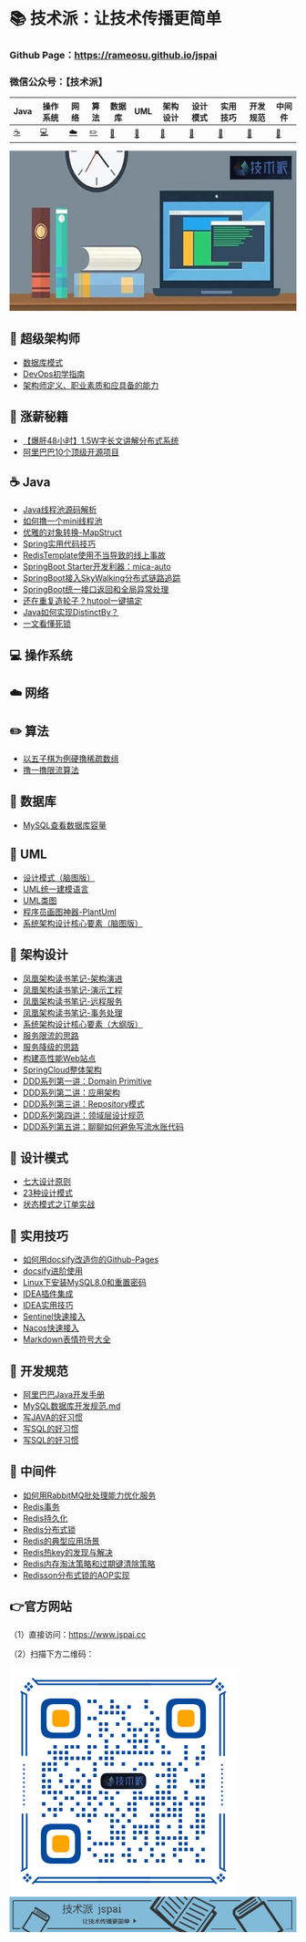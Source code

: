 

# 📚 技术派：让技术传播更简单

### Github Page：https://rameosu.github.io/jspai

### 微信公众号：【技术派】

| Java        | 操作系统    | 网络        | 算法                | 数据库      | UML         | 架构设计    | 设计模式    | 实用技巧    | 开发规范     | 中间件              |
| ----------- | ----------- | ----------- | ------------------- | ----------- | ----------- | ----------- | ----------- | ----------- | ------------ | ------------------- |
| [☕](#nav-1) | [💻](#nav-1) | [☁️](#nav-3) | [✏️](#nav-4) | [💾](#nav-5) | [📐](#nav-6) | [👑](#nav-7) | [🎯](#nav-8) | [🔧](#nav-9) | [📘](#nav-10) | [🚀](#nav-10) |

![logo](docs/assets/rameo/jsp.jpg) 

## 📝 超级架构师
- [数据库模式](https://rameosu.github.io/java3c/#/Architect/数据库模式.md)
- [DevOps初学指南](https://rameosu.github.io/java3c/#/Architect/DevOps初学指南.md)
- [架构师定义、职业素质和应具备的能力](https://rameosu.github.io/java3c/#/Architect/架构师定义、职业素质和应具备的能力.md)

## 💸 涨薪秘籍
- [【爆肝48小时】1.5W字长文讲解分布式系统](https://rameosu.github.io/java3c/#/SalaryIncrease/1.5W%E5%AD%97%E9%95%BF%E6%96%87%E8%AE%B2%E8%A7%A3%E5%88%86%E5%B8%83%E5%BC%8F%E7%B3%BB%E7%BB%9F)
- [阿里巴巴10个顶级开源项目](https://rameosu.github.io/java3c/#/SalaryIncrease/阿里巴巴10个顶级开源项目.md)


<span id="nav-1"></span>

## ☕ Java
- [Java线程池源码解析](https://rameosu.github.io/java3c/#/Java/Java线程池源码解析.md)
- [如何撸一个mini线程池](https://rameosu.github.io/java3c/#/Java/如何撸一个mini线程池.md)
- [优雅的对象转换-MapStruct](https://rameosu.github.io/java3c/#/Java/优雅的对象转换-MapStruct.md)
- [Spring实用代码技巧](https://rameosu.github.io/java3c/#/Java/Spring/Spring实用代码技巧.md)
- [RedisTemplate使用不当导致的线上事故](/Java/Spring/RedisTemplate使用不当导致的线上事故.md)
- [SpringBoot Starter开发利器：mica-auto](https://rameosu.github.io/java3c/#/Java/SpringBoot/mica-auto.md)
- [SpringBoot接入SkyWalking分布式链路追踪](https://rameosu.github.io/java3c/#/Java/SpringBoot/SpringBoot接入SkyWalking分布式链路追踪.md)
- [SpringBoot统一接口返回和全局异常处理](https://rameosu.github.io/java3c/#/Java/SpringBoot/SpringBoot统一接口返回和全局异常处理.md)
- [还在重复造轮子？hutool一键搞定](/Java/还在重复造轮子？hutool一键搞定.md)
- [Java如何实现DistinctBy？](/Java/Java如何实现DistinctBy.md)
- [一文看懂死锁](/Java/一文看懂死锁.md)

<span id="nav-2"></span>

## 💻 操作系统
<span id="nav-3"></span>

## ☁️ 网络
<span id="nav-4"></span>

## ✏️ 算法

- [以五子棋为例硬撸稀疏数组](https://rameosu.github.io/java3c/#/Algorithm/以五子棋为例硬撸稀疏数组.md)
- [撸一撸限流算法](https://rameosu.github.io/java3c/#/Algorithm/撸一撸限流算法.md)

<span id="nav-5"></span>

## 💾 数据库
- [MySQL查看数据库容量](https://rameosu.github.io/java3c/#/Database/MySQL查看数据库容量.md)

<span id="nav-6"></span>
## 📐 UML
- [设计模式（脑图版）](https://rameosu.github.io/java3c/#/UML/设计模式（脑图版）.md)
- [UML统一建模语言](https://rameosu.github.io/java3c/#/UML/UML统一建模语言.md)
- [UML类图](https://rameosu.github.io/java3c/#/UML/UML类图.md)
- [程序员画图神器-PlantUml](https://rameosu.github.io/java3c/#/UML/程序员画图神器-PlantUml.md)
- [系统架构设计核心要素（脑图版）](https://rameosu.github.io/java3c/#/UML/系统架构设计核心要素（脑图版）.md)

<span id="nav-7"></span>

## 👑 架构设计
- [凤凰架构读书笔记-架构演进](https://rameosu.github.io/java3c/#/Architecture/凤凰架构读书笔记-架构演进.md)
- [凤凰架构读书笔记-演示工程](https://rameosu.github.io/java3c/#/Architecture/凤凰架构读书笔记-演示工程.md)
- [凤凰架构读书笔记-远程服务](https://rameosu.github.io/java3c/#/Architecture/凤凰架构读书笔记-远程服务.md)
- [凤凰架构读书笔记-事务处理](https://rameosu.github.io/java3c/#/Architecture/凤凰架构读书笔记-事务处理.md)
- [系统架构设计核心要素（大纲版）](https://rameosu.github.io/java3c/#/Architecture/系统架构设计核心要素（大纲版）.md)
- [服务限流的思路](https://rameosu.github.io/java3c/#/Architecture/服务限流的思路.md)
- [服务降级的思路](https://rameosu.github.io/java3c/#/Architecture/服务降级的思路.md)
- [构建高性能Web站点](https://rameosu.github.io/java3c/#/Architecture/构建高性能Web站点.md)
- [SpringCloud整体架构](https://rameosu.github.io/java3c/#/Architecture/SpringCloud/SpringCloud整体架构.md)
- [DDD系列第一讲：Domain Primitive](https://rameosu.github.io/java3c/#/Architecture/DDD/DDD系列第一讲：Domain-Primitive.md)
- [DDD系列第二讲：应用架构](https://rameosu.github.io/java3c/#/Architecture/DDD/DDD系列第二讲：应用架构.md)
- [DDD系列第三讲：Repository模式](https://rameosu.github.io/java3c/#/Architecture/DDD/DDD系列第三讲：Repository模式.md)
- [DDD系列第四讲：领域层设计规范](https://rameosu.github.io/java3c/#/Architecture/DDD/DDD系列第四讲：领域层设计规范.md)
- [DDD系列第五讲：聊聊如何避免写流水账代码](https://rameosu.github.io/java3c/#/Architecture/DDD/DDD系列第五讲：聊聊如何避免写流水账代码.md)

<span id="nav-8"></span>

## 🎯 设计模式

- [七大设计原则](https://rameosu.github.io/java3c/#/DesignPattern/七大设计原则.md)
- [23种设计模式](https://rameosu.github.io/java3c/#/DesignPattern/23种设计模式.md)
- [状态模式之订单实战](https://rameosu.github.io/java3c/#/DesignPattern/状态模式之订单实战.md)

<span id="nav-9"></span>

## 🔧 实用技巧
- [如何用docsify改造你的Github-Pages](https://rameosu.github.io/java3c/#/Skill/如何用docsify改造你的Github-Pages.md)
- [docsify进阶使用](https://rameosu.github.io/java3c/#/Skill/docsify进阶使用.md)
- [Linux下安装MySQL8.0和重置密码](https://rameosu.github.io/java3c/#/Skill/Linux下安装MySQL8.0和重置密码.md)
- [IDEA插件集成](https://rameosu.github.io/java3c/#/Skill/IDEA插件集成.md)
- [IDEA实用技巧](https://rameosu.github.io/java3c/#/Skill/IDEA实用技巧.md)
- [Sentinel快速接入](https://rameosu.github.io/java3c/#/Skill/Sentinel快速接入.md)
- [Nacos快速接入](https://rameosu.github.io/java3c/#/Skill/Nacos快速接入.md)
- [Markdown表情符号大全](https://rameosu.github.io/java3c/#/Skill/Markdown表情符号大全.md)

<span id="nav-10"></span>

## 📘 开发规范
- [阿里巴巴Java开发手册](https://rameosu.github.io/java3c/#/Specification/阿里巴巴Java开发手册.md)
- [MySQL数据库开发规范.md](https://rameosu.github.io/java3c/#/Specification/MySQL数据库开发规范.md)
- [写JAVA的好习惯](https://rameosu.github.io/java3c/#/Specification/写JAVA的好习惯.md)
- [写SQL的好习惯](https://rameosu.github.io/java3c/#/Specification/写SQL的好习惯.md)
- [写SQL的好习惯](https://rameosu.github.io/java3c/#/Specification/写SQL的好习惯.md)

<span id="nav-11"></span>

## 🚀 中间件
- [如何用RabbitMQ批处理能力优化服务](https://rameosu.github.io/java3c/#/Middleware/MQ/如何用RabbitMQ批处理能力优化服务.md)
- [Redis事务](https://rameosu.github.io/java3c/#/Middleware/Redis/Redis事务.md)
- [Redis持久化](https://rameosu.github.io/java3c/#/Middleware/Redis/Redis持久化.md)
- [Redis分布式锁](https://rameosu.github.io/java3c/#/Middleware/Redis/Redis分布式锁.md)
- [Redis的典型应用场景](https://rameosu.github.io/java3c/#/Middleware/Redis/Redis的应用场景.md)
- [Redis热key的发现与解决](https://rameosu.github.io/java3c/#/Middleware/Redis/Redis热key的发现与解决.md)
- [Redis内存淘汰策略和过期键清除策略](https://rameosu.github.io/java3c/#/Middleware/Redis/Redis内存淘汰策略和过期键清除策略.md)
- [Redisson分布式锁的AOP实现](https://rameosu.github.io/java3c/#/Middleware/Redis/Redisson分布式锁的AOP实现.md)



## 👉官方网站

（1）直接访问：https://www.jspai.cc

（2）扫描下方二维码：

![qrcode](docs/assets/rameo/qrcode.png)
![banner](docs/assets/rameo/jspai.jpg) 

